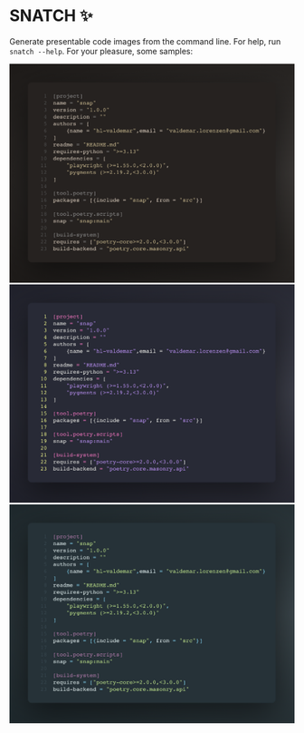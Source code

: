 # SNATCH ✨

Generate presentable code images from the command line.
For help, run `snatch --help`.
For your pleasure, some samples:

![snatch sample 1](sample_1.png "Sample 1")
![snatch sample 2](sample_2.png "Sample 2")
![snatch sample 3](sample_3.png "Sample 3")
